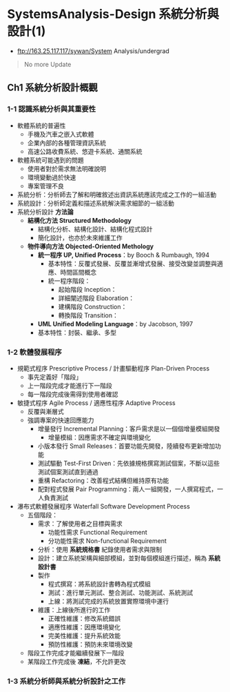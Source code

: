 # SystemsAnalysis-Design 系統分析與設計(1) 

+ ftp://163.25.117.117/sywan/System Analysis/undergrad
> No more Update

## Ch1 系統分析設計概觀
### 1-1 認識系統分析與其重要性
- 軟體系統的普遍性
    - 手機及汽車之嵌入式軟體
    - 企業內部的各種管理資訊系統
    - 高速公路收費系統、悠遊卡系統、通關系統
- 軟體系統可能遇到的問題
    - 使用者對於需求無法明確說明
    - 環境變動過於快速
    - 專案管理不良
- 系統分析：分析師去了解和明確敘述出資訊系統應該完成之工作的一組活動
- 系統設計：分析師定義和描述系統解決需求細節的一組活動
- 系統分析設計 **方法論**
    - **結構化方法 Structured Methodology**
        - 結構化分析、結構化設計、結構化程式設計
        - 簡化設計，也亦於未來維護工作
    - **物件導向方法 Objected-Oriented Methology**
        - **統一程序 UP, Unified Process**：by Booch & Rumbaugh, 1994
            - 基本特性：反覆式發展、反覆並漸增式發展、接受改變並調整與適應、時間區間概念
            - 統一程序階段：
                - 起始階段 Inception：
                - 詳細闡述階段 Elaboration：
                - 建構階段 Construction：
                - 轉換階段 Transition：
        - **UML Unified Modeling Language**：by Jacobson, 1997
        - 基本特性：封裝、繼承、多型
### 1-2 軟體發展程序
- 規範式程序 Prescriptive Process / 計畫驅動程序 Plan-Driven Process
    - 事先定義好「階段」
    - 上一階段完成才能進行下一階段
    - 每一階段完成後需得到使用者確認
- 敏捷式程序 Agile Process / 適應性程序 Adaptive Process
    - 反覆與漸層式
    - 強調專案的快速回應能力
        - 增量發行 Incremental Planning：客戶需求是以一個個增量模組開發
            - 增量模組：因應需求不確定與環境變化
        - 小版本發行 Small Releases：首要功能先開發，陸續發布更新增加功能
        - 測試驅動 Test-First Driven：先依據規格撰寫測試個案，不斷以這些測試個案測試直到通過
        - 重構 Refactoring：改善程式結構但維持原有功能
        - 配對程式發展 Pair Programming：兩人一組開發，一人撰寫程式，一人負責測試
- 瀑布式軟體發展程序 Waterfall Software Development Process
    - 五個階段：  
        - 需求：了解使用者之目標與需求
            - 功能性需求 Functional Requirement
            - 分功能性需求 Non-functional Requirement
        - 分析：使用 **系統規格書** 紀錄使用者需求與限制
        - 設計：建立系統架構與細部模組，並對每個模組進行描述，稱為 **系統設計書**
        - 製作
            - 程式撰寫：將系統設計書轉為程式模組
            - 測試：進行單元測試、整合測試、功能測試、系統測試
            - 上線：將測試完成的系統放置實際環境中運行
        - 維護：上線後所進行的工作
            - 正確性維護：修改系統錯誤
            - 適應性維護：因應環境變化
            - 完美性維護：提升系統效能
            - 預防性維護：預防未來環境改變
    - 階段工作完成才能繼續發展下一階段
    - 某階段工作完成後 **凍結**，不允許更改 
### 1-3 系統分析師與系統分析設計之工作